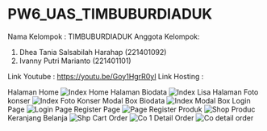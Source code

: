 # PW6_UAS_TIMBUBURDIADUK

Nama Kelompok : TIMBUBURDIADUK
Anggota Kelompok:
1. Dhea Tania Salsabilah Harahap (221401092)
2. Ivanny Putri Marianto (221401101)

Link Youtube : https://youtu.be/Goy1HgrR0yI
Link Hosting :



Halaman Home
![Index Home](https://github.com/PD6-dhea-092/epicblinkz_UAS_LAB_BD6_092_098_101_136/assets/114650981/406404d1-00ea-499d-9ec6-7108a3c17f55)
Halaman Biodata
![Index Lisa](https://github.com/PD6-dhea-092/epicblinkz_UAS_LAB_BD6_092_098_101_136/assets/114650981/94b30719-9b97-48cd-8874-addf944f1eec)
Halaman Foto konser
![Index Foto Konser](https://github.com/PD6-dhea-092/epicblinkz_UAS_LAB_BD6_092_098_101_136/assets/114650981/76811479-a3d6-4f30-a49d-75c50ebf7445)
Modal Box Biodata
![Index Modal Box](https://github.com/PD6-dhea-092/epicblinkz_UAS_LAB_BD6_092_098_101_136/assets/114650981/60303bcb-19de-4f34-8e1b-8a68cce9b509)
Login Page
![Login Page](https://github.com/PD6-dhea-092/epicblinkz_UAS_LAB_BD6_092_098_101_136/assets/114650981/e0295113-1beb-4f48-910e-c5af04aa2d50)
Register Page
![Page Register](https://github.com/PD6-dhea-092/epicblinkz_UAS_LAB_BD6_092_098_101_136/assets/114650981/0e5a6f2c-b94a-42db-b16a-024a308b2b56)
Produk
![Shop Produc](https://github.com/PD6-dhea-092/epicblinkz_UAS_LAB_BD6_092_098_101_136/assets/114650981/857d9170-b319-45c6-be99-05575412ea02)
Keranjang Belanja
![Shp Cart](https://github.com/PD6-dhea-092/epicblinkz_UAS_LAB_BD6_092_098_101_136/assets/114650981/1fc53c15-5e62-4d9b-aa16-33259459401e)
Order
![Co 1](https://github.com/PD6-dhea-092/epicblinkz_UAS_LAB_BD6_092_098_101_136/assets/114650981/f2b55368-1f23-4260-8695-472aeecceec0)
Detail Order
![Co detail order](https://github.com/PD6-dhea-092/epicblinkz_UAS_LAB_BD6_092_098_101_136/assets/114650981/550fb7cb-1498-4f5e-9a19-1d236f76ba06)
